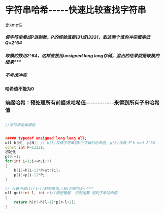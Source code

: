 # 字符串哈希-----快速比较查找字符串

比kmp快

##### 将字符串看成P进制数，P的经验值是131或13331，取这两个值的冲突概率低 Q=2^64

##### 取模的数用2^64，这样直接用unsigned long long存储，溢出的结果就是取模的结果***

##### 不考虑冲突

#### 哈希值不能为0

### 前缀哈希：预处理所有前缀求哈希值------------来得到所有子串哈希值

```C++

//字符串哈希模板


##### typedef unsigned long long ull;
ull h[N], p[N]; // h[k]存储字符串前k个字母的哈希值, p[k]存储 P^k mod 2^64
const int P=13331;
初始化
p[0]=1;
for(int i=1;i<=n;i++)
{
    h[i]=h[i-1]*P+str[i];
    p[i]=p[i-1]*P;
}

// 计算子串str[l~r]的哈希值,l和r范围为1~n***
ull get(int l, int r)//画图理解  进制运算 得到子串哈希值
{
    return h[r]-h[l-1]*p[r-l+1];
}
```

